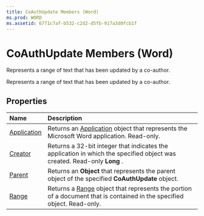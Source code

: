 ```yaml
---
title: CoAuthUpdate Members (Word)
ms.prod: WORD
ms.assetid: 6771c7af-b532-c2d2-d5fb-917a3d0fcb1f
---
```



# CoAuthUpdate Members (Word)
Represents a range of text that has been updated by a co-author.

Represents a range of text that has been updated by a co-author.


## Properties



|**Name**|**Description**|
|:-----|:-----|
|[Application](coauthupdate-application-property-word.md)|Returns an [Application](application-object-word.md) object that represents the Microsoft Word application. Read-only.|
|[Creator](coauthupdate-creator-property-word.md)|Returns a 32-bit integer that indicates the application in which the specified object was created. Read-only  **Long** .|
|[Parent](coauthupdate-parent-property-word.md)|Returns an  **Object** that represents the parent object of the specified **CoAuthUpdate** object.|
|[Range](coauthupdate-range-property-word.md)|Returns a [Range](range-object-word.md) object that represents the portion of a document that is contained in the specified object. Read-only.|


